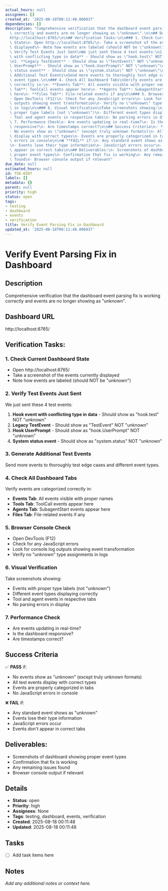 ```yaml
---
actual_hours: null
assignees: []
created_at: '2025-08-18T00:11:48.006037'
dependencies: []
description: "Comprehensive verification that the dashboard event parsing fix is working\
  \ correctly and events are no longer showing as \"unknown\".\n\n## Dashboard URL\n\
  http://localhost:8765/\n\n## Verification Tasks:\n\n### 1. Check Current Dashboard\
  \ State\n- Open http://localhost:8765/\n- Take a screenshot of the events currently\
  \ displayed\n- Note how events are labeled (should NOT be \"unknown\")\n\n### 2.\
  \ Verify Test Events Just Sent\nWe just sent these 4 test events:\n1. **Hook event\
  \ with conflicting type in data** - Should show as \"hook.test\" NOT \"unknown\"\
  \n2. **Legacy TestEvent** - Should show as \"TestEvent\" NOT \"unknown\"  \n3. **Hook\
  \ UserPrompt** - Should show as \"hook.UserPrompt\" NOT \"unknown\"\n4. **System\
  \ status event** - Should show as \"system.status\" NOT \"unknown\"\n\n### 3. Generate\
  \ Additional Test Events\nSend more events to thoroughly test edge cases and different\
  \ event types.\n\n### 4. Check All Dashboard Tabs\nVerify events are categorized\
  \ correctly in:\n- **Events Tab**: All events visible with proper names\n- **Tools\
  \ Tab**: ToolCall events appear here\n- **Agents Tab**: SubagentStart events appear\
  \ here\n- **Files Tab**: File-related events if any\n\n### 5. Browser Console Check\n\
  - Open DevTools (F12)\n- Check for any JavaScript errors\n- Look for console.log\
  \ outputs showing event transformation\n- Verify no \"unknown\" type assignments\
  \ in logs\n\n### 6. Visual Verification\nTake screenshots showing:\n- Events with\
  \ proper type labels (not \"unknown\")\n- Different event types displaying correctly\n\
  - Tool and agent events in respective tabs\n- No parsing errors in display\n\n###\
  \ 7. Performance Check\n- Are events updating in real-time?\n- Is the dashboard\
  \ responsive?\n- Are timestamps correct?\n\n## Success Criteria\n✅ **PASS** if:\n\
  - No events show as \"unknown\" (except truly unknown formats)\n- All test events\
  \ display with correct types\n- Events are properly categorized in tabs\n- No JavaScript\
  \ errors in console\n\n❌ **FAIL** if:\n- Any standard event shows as \"unknown\"\
  \n- Events lose their type information\n- JavaScript errors occur\n- Events don't\
  \ appear in correct tabs\n\n## Deliverables:\n- Screenshots of dashboard showing\
  \ proper event types\n- Confirmation that fix is working\n- Any remaining issues\
  \ found\n- Browser console output if relevant"
due_date: null
estimated_hours: null
id: TSK-0107
labels: []
metadata: {}
parent: null
priority: high
status: open
tags:
- testing
- dashboard
- events
- verification
title: Verify Event Parsing Fix in Dashboard
updated_at: '2025-08-18T00:11:48.006037'
---
```


# Verify Event Parsing Fix in Dashboard

## Description
Comprehensive verification that the dashboard event parsing fix is working correctly and events are no longer showing as "unknown".

## Dashboard URL
http://localhost:8765/

## Verification Tasks:

### 1. Check Current Dashboard State
- Open http://localhost:8765/
- Take a screenshot of the events currently displayed
- Note how events are labeled (should NOT be "unknown")

### 2. Verify Test Events Just Sent
We just sent these 4 test events:
1. **Hook event with conflicting type in data** - Should show as "hook.test" NOT "unknown"
2. **Legacy TestEvent** - Should show as "TestEvent" NOT "unknown"  
3. **Hook UserPrompt** - Should show as "hook.UserPrompt" NOT "unknown"
4. **System status event** - Should show as "system.status" NOT "unknown"

### 3. Generate Additional Test Events
Send more events to thoroughly test edge cases and different event types.

### 4. Check All Dashboard Tabs
Verify events are categorized correctly in:
- **Events Tab**: All events visible with proper names
- **Tools Tab**: ToolCall events appear here
- **Agents Tab**: SubagentStart events appear here
- **Files Tab**: File-related events if any

### 5. Browser Console Check
- Open DevTools (F12)
- Check for any JavaScript errors
- Look for console.log outputs showing event transformation
- Verify no "unknown" type assignments in logs

### 6. Visual Verification
Take screenshots showing:
- Events with proper type labels (not "unknown")
- Different event types displaying correctly
- Tool and agent events in respective tabs
- No parsing errors in display

### 7. Performance Check
- Are events updating in real-time?
- Is the dashboard responsive?
- Are timestamps correct?

## Success Criteria
✅ **PASS** if:
- No events show as "unknown" (except truly unknown formats)
- All test events display with correct types
- Events are properly categorized in tabs
- No JavaScript errors in console

❌ **FAIL** if:
- Any standard event shows as "unknown"
- Events lose their type information
- JavaScript errors occur
- Events don't appear in correct tabs

## Deliverables:
- Screenshots of dashboard showing proper event types
- Confirmation that fix is working
- Any remaining issues found
- Browser console output if relevant

## Details
- **Status**: open
- **Priority**: high
- **Assignees**: None
- **Tags**: testing, dashboard, events, verification
- **Created**: 2025-08-18 00:11:48
- **Updated**: 2025-08-18 00:11:48

## Tasks
- [ ] Add task items here

## Notes
_Add any additional notes or context here._
